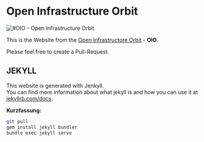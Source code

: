 Open Infrastructure Orbit
===========================
![#OIO - Open Infrastructure Orbit](https://oio.social/images/OIO-badge.svg "OIO")

This is the Website from the [Open Infrastructore Orbit](https://oio.social) - **OIO**.

Please feel free to create a Pull-Request.


 JEKYLL
---------

This website is generated with Jenkyll.<br/>
You can find more information about what jekyll is and how you can use it at [jekyllrb.com/docs](https://jekyllrb.com/docs/).

**Kurzfassung:**
```bash
git pull
gem install jekyll bundler
bundle exec jekyll serve
```
